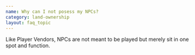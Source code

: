 ```yaml
---
name: Why can I not posess my NPCs?
category: land-ownership
layout: faq_topic
---
```

Like Player Vendors, NPCs are not meant to be played but merely sit in one spot and function.